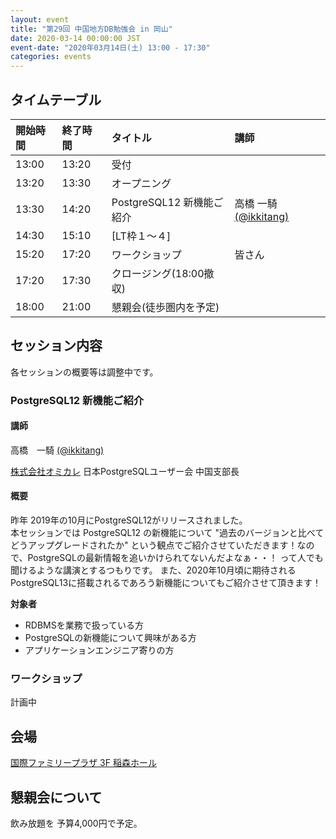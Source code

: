 ```yaml
---
layout: event
title: "第29回 中国地方DB勉強会 in 岡山"
date: 2020-03-14 00:00:00 JST
event-date: "2020年03月14日(土) 13:00 - 17:30"
categories: events
---
```


## タイムテーブル

| 開始時間 | 終了時間 | タイトル | 講師 |
|:------------ |:--------------|:--------------|:-------------
|13:00 | 13:20　| 受付            |
|13:20 | 13:30　| オープニング |
|13:30 | 14:20　| PostgreSQL12 新機能ご紹介 | 高橋 一騎 [(@ikkitang)](https://twitter.com/ikkitang) |
|14:30 | 15:10　| [LT枠１〜４] | |
|15:20 | 17:20　| ワークショップ | 皆さん |
|17:20 | 17:30　| クロージング(18:00撤収) |
|18:00 | 21:00　| 懇親会(徒歩圏内を予定) |

## セッション内容

各セッションの概要等は調整中です。

### PostgreSQL12 新機能ご紹介

#### 講師

高橋　一騎 [(@ikkitang)](https://twitter.com/ikkitang)

[株式会社オミカレ](https://party-calendar.net/)
日本PostgreSQLユーザー会 中国支部長

#### 概要

昨年 2019年の10月にPostgreSQL12がリリースされました。  
本セッションでは PostgreSQL12 の新機能について "過去のバージョンと比べてどうアップグレードされたか" という観点でご紹介させていただきます！なので、PostgreSQLの最新情報を追いかけられてないんだよなぁ・・！ って人でも聞けるような講演とするつもりです。 また、2020年10月頃に期待されるPostgreSQL13に搭載されるであろう新機能についてもご紹介させて頂きます！

**対象者**
- RDBMSを業務で扱っている方
- PostgreSQLの新機能について興味がある方
- アプリケーションエンジニア寄りの方

### ワークショップ

計画中

## 会場

[国際ファミリープラザ 3F 稲森ホール](http://familyplaza.net/)

## 懇親会について

飲み放題を 予算4,000円で予定。
